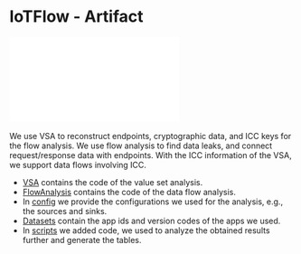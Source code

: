 # IoTFlow - Artifact



![Overview of IoTFlow](iotflow_figure.pdf)

We use VSA to reconstruct endpoints, cryptographic data, and ICC keys for the flow analysis. We use flow analysis to find data leaks, and connect request/response data with endpoints. With the ICC information of the VSA, we support data flows involving ICC.

* [VSA](VSA/) contains the code of the value set analysis.
* [FlowAnalysis](FlowAnalysis/) contains the code of the data flow analysis.
* In [config](config/) we provide the configurations we used for the analysis, e.g., the sources and sinks.
* [Datasets](datasets/) contain the app ids and version codes of the apps we used.
* In [scripts](scripts/) we added code, we used to analyze the obtained results further and generate the tables.